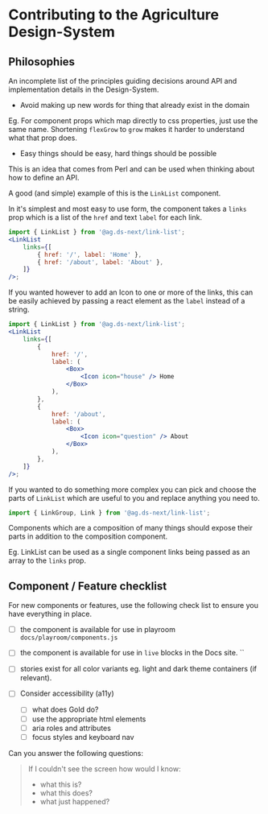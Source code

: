 # Contributing to the Agriculture Design-System

## Philosophies

An incomplete list of the principles guiding decisions around API and implementation details in the Design-System.

- Avoid making up new words for thing that already exist in the domain

Eg. For component props which map directly to css properties, just use the same name. Shortening `flexGrow` to `grow` makes it harder to understand what that prop does.

- Easy things should be easy, hard things should be possible

This is an idea that comes from Perl and can be used when thinking about how to define an API.

A good (and simple) example of this is the `LinkList` component.

In it's simplest and most easy to use form, the component takes a `links` prop which is a list of the `href` and text `label` for each link.

```jsx
import { LinkList } from '@ag.ds-next/link-list';
<LinkList
	links={[
		{ href: '/', label: 'Home' },
		{ href: '/about', label: 'About' },
	]}
/>;
```

If you wanted however to add an Icon to one or more of the links, this can be easily achieved by passing a react element as the `label` instead of a string.

```jsx
import { LinkList } from '@ag.ds-next/link-list';
<LinkList
	links={[
		{
			href: '/',
			label: (
				<Box>
					<Icon icon="house" /> Home
				</Box>
			),
		},
		{
			href: '/about',
			label: (
				<Box>
					<Icon icon="question" /> About
				</Box>
			),
		},
	]}
/>;
```

If you wanted to do something more complex you can pick and choose the parts of `LinkList` which are useful to you and replace anything you need to.

```jsx
import { LinkGroup, Link } from '@ag.ds-next/link-list';
```

Components which are a composition of many things should expose their parts in addition to the composition component.

Eg. LinkList can be used as a single component links being passed as an array to the `links` prop.

## Component / Feature checklist

For new components or features, use the following check list to ensure you have everything in place.

- [ ] the component is available for use in playroom `docs/playroom/components.js`
- [ ] the component is available for use in `live` blocks in the Docs site. ``
- [ ] stories exist for all color variants eg. light and dark theme containers (if relevant).

- [ ] Consider accessibility (a11y)
  - [ ] what does Gold do?
  - [ ] use the appropriate html elements
  - [ ] aria roles and attributes
  - [ ] focus styles and keyboard nav

Can you answer the following questions:

> If I couldn't see the screen how would I know:
>
> - what this is?
> - what this does?
> - what just happened?
